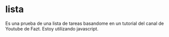 # lista
Es una prueba de una lista de tareas basandome en un tutorial del canal de Youtube de Fazt. Estoy utilizando javascript.

